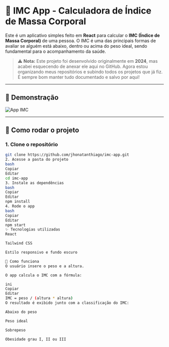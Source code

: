 # 🧮 IMC App - Calculadora de Índice de Massa Corporal

Este é um aplicativo simples feito em **React** para calcular o **IMC (Índice de Massa Corporal)** de uma pessoa. O IMC é uma das principais formas de avaliar se alguém está abaixo, dentro ou acima do peso ideal, sendo fundamental para o acompanhamento da saúde.

> ⚠️ **Nota:** Este projeto foi desenvolvido originalmente em **2024**, mas acabei esquecendo de anexar ele aqui no GitHub. Agora estou organizando meus repositórios e subindo todos os projetos que já fiz. É sempre bom manter tudo documentado e salvo por aqui!

---

## 📸 Demonstração

![App IMC](img/teste-imc.jpg)

---

## 🚀 Como rodar o projeto

### 1. Clone o repositório

```bash
git clone https://github.com/jhonatanthiago/imc-app.git
2. Acesse a pasta do projeto
bash
Copiar
Editar
cd imc-app
3. Instale as dependências
bash
Copiar
Editar
npm install
4. Rode o app
bash
Copiar
Editar
npm start
✨ Tecnologias utilizadas
React

Tailwind CSS

Estilo responsivo e fundo escuro

🧠 Como funciona
O usuário insere o peso e a altura.

O app calcula o IMC com a fórmula:

ini
Copiar
Editar
IMC = peso / (altura * altura)
O resultado é exibido junto com a classificação do IMC:

Abaixo do peso

Peso ideal

Sobrepeso

Obesidade grau I, II ou III
